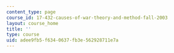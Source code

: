 ```yaml
---
content_type: page
course_id: 17-432-causes-of-war-theory-and-method-fall-2003
layout: course_home
title: ''
type: course
uid: adee9fb5-f634-0637-fb3e-562928711e7a
---
```

